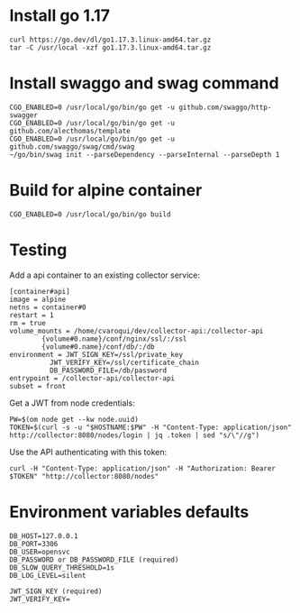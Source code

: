 Install go 1.17
===============

	curl https://go.dev/dl/go1.17.3.linux-amd64.tar.gz
	tar -C /usr/local -xzf go1.17.3.linux-amd64.tar.gz

Install swaggo and swag command
===============================

	CGO_ENABLED=0 /usr/local/go/bin/go get -u github.com/swaggo/http-swagger
	CGO_ENABLED=0 /usr/local/go/bin/go get -u github.com/alecthomas/template
	CGO_ENABLED=0 /usr/local/go/bin/go get -u github.com/swaggo/swag/cmd/swag
	~/go/bin/swag init --parseDependency --parseInternal --parseDepth 1

Build for alpine container
==========================

	CGO_ENABLED=0 /usr/local/go/bin/go build

Testing
=======

Add a api container to an existing collector service:

	[container#api]
	image = alpine
	netns = container#0
	restart = 1
	rm = true
	volume_mounts = /home/cvaroqui/dev/collector-api:/collector-api
			{volume#0.name}/conf/nginx/ssl/:/ssl
			{volume#0.name}/conf/db/:/db
	environment = JWT_SIGN_KEY=/ssl/private_key
		      JWT_VERIFY_KEY=/ssl/certificate_chain
		      DB_PASSWORD_FILE=/db/password
	entrypoint = /collector-api/collector-api
	subset = front

Get a JWT from node credentials:

	PW=$(om node get --kw node.uuid)
	TOKEN=$(curl -s -u "$HOSTNAME:$PW" -H "Content-Type: application/json" http://collector:8080/nodes/login | jq .token | sed "s/\"//g")

Use the API authenticating with this token:

	curl -H "Content-Type: application/json" -H "Authorization: Bearer $TOKEN" "http://collector:8080/nodes"

Environment variables defaults
==============================

	DB_HOST=127.0.0.1
	DB_PORT=3306
	DB_USER=opensvc
	DB_PASSWORD or DB_PASSWORD_FILE (required)
	DB_SLOW_QUERY_THRESHOLD=1s
	DB_LOG_LEVEL=silent

	JWT_SIGN_KEY (required)
	JWT_VERIFY_KEY=


